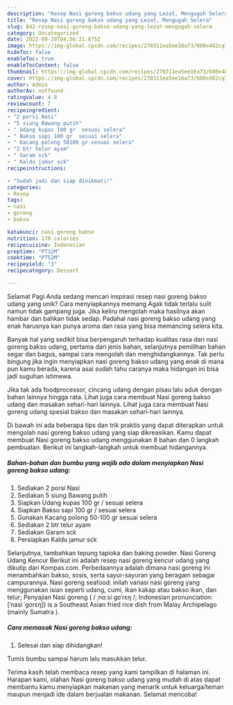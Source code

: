 ```yaml
---
description: "Resep Nasi goreng bakso udang yang Lezat, Mengugah Selera"
title: "Resep Nasi goreng bakso udang yang Lezat, Mengugah Selera"
slug: 842-resep-nasi-goreng-bakso-udang-yang-lezat-mengugah-selera
category: Uncategorized
date: 2022-09-20T04:56:21.675Z
image: https://img-global.cpcdn.com/recipes/270311ea5ee16a73/680x482cq70/nasi-goreng-bakso-udang-foto-resep-utama.jpg
hideToc: false
enableToc: true
enableTocContent: false
thumbnail: https://img-global.cpcdn.com/recipes/270311ea5ee16a73/680x482cq70/nasi-goreng-bakso-udang-foto-resep-utama.jpg
cover: https://img-global.cpcdn.com/recipes/270311ea5ee16a73/680x482cq70/nasi-goreng-bakso-udang-foto-resep-utama.jpg
author: Admin
authorAv: notfound
ratingvalue: 4.8
reviewcount: 7
recipeingredient:
- "2 porsi Nasi"
- "5 siung Bawang putih"
- " Udang kupas 100 gr  sesuai selera"
- " Bakso sapi 100 gr  sesuai selera"
- " Kacang polong 50100 gr sesuai selera"
- "2 btr telur ayam"
- " Garam sck"
- " Kaldu jamur sck"
recipeinstructions:

- "Sudah jadi dan siap dinikmati!"
categories:
- Resep
tags:
- nasi
- goreng
- bakso

katakunci: nasi goreng bakso 
nutrition: 170 calories
recipecuisine: Indonesian
preptime: "PT32M"
cooktime: "PT52M"
recipeyield: "3"
recipecategory: Dessert

---
```



Selamat Pagi Anda sedang mencari inspirasi resep nasi goreng bakso udang yang unik? Cara menyiapkannya memang Agak tidak terlalu sulit namun tidak gampang juga. Jika keliru mengolah maka hasilnya akan hambar dan bahkan tidak sedap. Padahal nasi goreng bakso udang yang enak harusnya kan punya aroma dan rasa yang bisa memancing selera kita.


Banyak hal yang sedikit bisa berpengaruh terhadap kualitas rasa dari nasi goreng bakso udang, pertama dari jenis bahan, selanjutnya pemilihan bahan segar dan bagus, sampai cara mengolah dan menghidangkannya. Tak perlu bingung jika ingin menyiapkan nasi goreng bakso udang yang enak di mana pun kamu berada, karena asal sudah tahu caranya maka hidangan ini bisa jadi suguhan istimewa.

Jika tak ada foodprocessor, cincang udang dengan pisau lalu aduk dengan bahan lainnya hingga rata. Lihat juga cara membuat Nasi goreng bakso udang dan masakan sehari-hari lainnya. Lihat juga cara membuat Nasi goreng udang spesial bakso dan masakan sehari-hari lainnya.


Di bawah ini ada beberapa tips dan trik praktis yang dapat diterapkan untuk mengolah nasi goreng bakso udang yang siap dikreasikan. Kamu dapat membuat Nasi goreng bakso udang menggunakan 8 bahan dan 0 langkah pembuatan. Berikut ini langkah-langkah untuk membuat hidangannya.

<!--inarticleads1-->

##### Bahan-bahan dan bumbu yang wajib ada dalam menyiapkan Nasi goreng bakso udang:

1. Sediakan 2 porsi Nasi
1. Sediakan 5 siung Bawang putih
1. Siapkan  Udang kupas 100 gr / sesuai selera
1. Siapkan  Bakso sapi 100 gr / sesuai selera
1. Gunakan  Kacang polong 50-100 gr sesuai selera
1. Sediakan 2 btr telur ayam
1. Sediakan  Garam sck
1. Persiapkan  Kaldu jamur sck


Selanjutnya, tambahkan tepung tapioka dan baking powder. Nasi Goreng Udang Kencur Berikut ini adalah resep nasi goreng kencur udang yang dikutip dari Kompas.com. Perbedaannya adalah dimana nasi goreng ini menambahkan bakso, sosis, serta sayur-sayuran yang beragam sebagai campurannya. Nasi goreng seafood: inilah variasi nasi goreng yang menggunakan isian seperti udang, cumi, ikan kakap atau bakso ikan, dan telur; Penyajian Nasi goreng ( / ˌnɑːsi ɡɒˈrɛŋ /; Indonesian pronunciation: [ˈnasi ˈɡorɛŋ]) is a Southeast Asian fried rice dish from Malay Archipelago (mainly Sumatra ). 

<!--inarticleads2-->

##### Cara memasak Nasi goreng bakso udang:


1. Selesai dan siap dihidangkan!

Tumis bumbu sampai harum lalu masukkan telur. 

Terima kasih telah membaca resep yang kami tampilkan di halaman ini. Harapan kami, olahan Nasi goreng bakso udang yang mudah di atas dapat membantu kamu menyiapkan makanan yang menarik untuk keluarga/teman maupun menjadi ide dalam berjualan makanan. Selamat mencoba!
